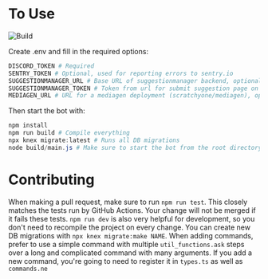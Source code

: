 # To Use

![Build](https://github.com/scratchyone/modbot/workflows/Build/badge.svg)

Create .env and fill in the required options:

```powershell
DISCORD_TOKEN # Required
SENTRY_TOKEN # Optional, used for reporting errors to sentry.io
SUGGESTIONMANAGER_URL # Base URL of suggestionmanager backend, optional but required for suggestion command to work
SUGGESTIONMANAGER_TOKEN # Token from url for submit suggestion page on suggestionmanager, optional but required for suggestion command to work
MEDIAGEN_URL # URL for a mediagen deployment (scratchyone/mediagen), optional but required for poll and owo commands to work
```

Then start the bot with:

```powershell
npm install
npm run build # Compile everything
npx knex migrate:latest # Runs all DB migrations
node build/main.js # Make sure to start the bot from the root directory and not the build directory or the DB will be lost on rebuild
```

# Contributing

When making a pull request, make sure to run `npm run test`. This closely matches the tests run by GitHub Actions. Your change will not be merged if it fails these tests. `npm run dev` is also very helpful for development, so you don't need to recompile the project on every change. You can create new DB migrations with `npx knex migrate:make NAME`. When adding commands, prefer to use a simple command with multiple `util_functions.ask` steps over a long and complicated command with many arguments. If you add a new command, you're going to need to register it in `types.ts` as well as `commands.ne`
